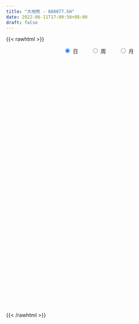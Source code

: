 ```yaml
---
title: "大地熊 - 688077.SH"
date: 2022-06-11T17:09:50+08:00
draft: false
---
```

{{< rawhtml >}}
    <div style="text-align: center">
        <label style="padding: 1rem;"><input style="margin-right: .5rem" type="radio" name="period" value="D" checked onclick="period_change(this)">日</label>
        <label style="padding: 1rem;"><input style="margin-right: .5rem" type="radio" name="period" value="W" onclick="period_change(this)">周</label>
        <label style="padding: 1rem;"><input style="margin-right: .5rem" type="radio" name="period" value="M" onclick="period_change(this)">月</label>
    </div>
    <div id="chart" style="height: 700px;"></div> 
    <script type="text/javascript">
        const D_v = [135539.71,135509.62,107022.99,73530.19,96589.21,74530.25,88157.58,68564.84,62477.07,74123.39,87118.85,76115.64,72228.71,69504.09,44678.37,39486.93,27606.39,18900.42,22260.29,27236.09,51015.67,41276.9,21628.02,22584.01,18433.42,21309.44,16830.09,18913.7,11946.75,11910.66,16491.29,16778.08,8378.01,14456.29,18868.5,17612.38,13934.7,10252.95,11956.17,8525.28,20032.1,30845.64,15231.91,12435.49,10954.38,21622.43,16560.56,11423.59,7181.25,5310.62,4312.27,5502.04,9046.06,8663.19,7955.98,8262.32,6391.98,7742.21,5264.99,7322.64,5937.37,10370.32,4401.84,5316.84,6024.12,5158.04,19689.69,11031.84,27591.03,14463.67,10584.73,30729.63,22671.62,13148.96,22273.27,13345.7,26843.79,25747.4,19108.5,20278.91,15298.85,17857.03,27872.41,37507.69,25762.17,21664.96,23068.86,15652.55,12470.68,9415.15,15654.1,8404.17,7731.24,7800.7,7115.65,6025.52,10129.22,6013.76,5482.14,6077.1,8405.55,8244.02,6773.48,11227.06,6870.66,10047.9,5572.09,5924.35,4920.59,4704.23,5472.99,5559.31,10453.2,10340.88,13211.68,7844.72,9999.68,10044.35,12296.11,11468.6,8885.59,31574.27,22113.34,23482.16,46856.17,40884.55,26271.71,26487.75,25409.81,15988.87,16243.59,8792.15,17710.2,27527.6,21062.0,13482.93,8625.55,11610.39,12902.62,13046.79,12052.14,41098.97,44899.56,28631.72,24225.3,18044.83,43247.47,37680.98,35085.33,48949.21,32291.64,24366.73,20405.4,15952.71,18503.81,14541.79,9893.86,12431.17,9664.57,11485.39,17377.79,11855.83,13807.38,7425.01,11250.58,11319.02,8460.77,20058.84,11704.96,8104.36,6734.08,6720.65,8990.53,10531.1,8982.32,11035.23,6767.36,10560.98,4245.3,5968.47,8182.62,16119.72,9043.99,4623.41,7388.11,6422.85,4905.82,2665.0,3211.66,9266.85,8662.94,14167.16,8902.5,10647.29,5587.72,6088.08,6463.66,9598.88,6744.79,7066.81,6550.73,5077.12,4642.43,5056.12,9695.17,9671.39,8871.75,22152.0,15447.46,20001.95,23320.61,14268.29,8565.45,9348.45,5234.33,9972.45,10419.21,8397.63,5504.46,5626.8,7955.34,7583.12,9432.86,6824.02,20377.71,13067.12,6573.02,18665.72,18282.22,12134.29,42815.64,37182.33,25437.13,35662.78,32317.11,43197.91,42799.38,32363.61,27246.83,42202.91,27433.79,14551.28,13655.33,27761.01,40041.05,23400.44,23777.13,38615.68,18860.21,32193.72,33694.08,34178.53,27486.35,50511.55,31345.29,54791.74,31143.54,36871.76,52063.96,42018.71,57916.79,40635.14,62033.82,36051.32,25925.34,33656.95,35499.02,30355.63,26973.34,26886.47,36421.71,36322.88,28977.08,40476.94,37446.86,26976.32,25105.59,17520.99,17623.48,14817.15,17768.26,15158.93,23274.14,15099.05,18619.76,27244.05,10870.46,11124.1,20452.29,21695.41,9840.73,11589.35,8300.59,11291.32,6645.49,11414.11,8378.69,8510.23,9120.04,14390.2,9723.77,7957.14,20999.65,13183.33,15676.46,16212.03,22004.59,22376.13,18209.52,38578.12,26938.31,16898.11,16953.52,25327.63,23389.78,17480.68,26717.1,38200.43,28632.6,26325.2,34759.41,53616.0,48199.71,30722.42,50978.43,64992.51,57198.66,51086.04,51445.66,38775.47,54003.73,49031.01,62379.76,39062.68,31392.19,32127.83,22485.79,22344.99,18470.01,19756.63,18118.73,28535.51,20183.47,36318.72,16908.47,9151.37,17410.84,11564.59,19737.33,14421.88,7111.21,6513.45,25225.9,15505.42,16360.53,23420.69,15459.28,16672.33,13200.73,14941.28,29154.76,21769.52,13835.24,17905.75,11194.56,10755.24,14474.02,8910.1,6713.52,10824.71,6798.93,8932.85,9410.01,9948.4,10683.78,11676.34,20473.59,17528.64,16866.54,20019.58,33049.93,26412.36,20633.19,16955.01,27579.3,35256.64,42927.18,33200.52,24555.55,26717.31,16525.85,21021.45,27545.84,29835.84,30446.91,31124.42,32612.05,22207.61,26297.16,33222.11,34443.3,43579.8,32971.19,30096.84,38919.56,17395.14,11808.08,16642.78,21162.4,15794.27,13560.18,10525.65,11886.33,14917.58,11928.48,7507.63,14275.23,12964.92,10198.93,18796.51,10164.68,15862.87,15719.8,13826.54,20661.73,11646.0,13774.23,19572.4,21732.72,15468.95,19788.84,13971.66,11113.47,20351.09,19176.42,21896.2,13105.19,13296.99,12024.02,12490.18,11266.48,13221.75,10853.02,10819.5,19072.13,12337.25,12135.96,8289.0,9897.07,9568.21,13357.61,22179.82,36049.93,17456.51,15409.98,12023.73,21013.79]
const D_histogram = [0.0,1.4990769231,1.495130046,1.1815400991,1.2830366125,1.1725019467,1.0349387251,0.6727741645,0.5267956837,0.5782915762,0.7993208147,0.7073213966,0.6533522567,0.0533916969,-0.4758268442,-1.0256906083,-1.3748133561,-1.5243499706,-1.5336475451,-1.5231770792,-1.2676500492,-1.5084852221,-1.6697578003,-1.8735631635,-1.861244149,-1.9664132014,-1.8180527199,-1.5871705667,-1.3870796595,-1.1083166245,-0.9301767188,-0.6978793241,-0.5168905362,-0.4963478304,-0.3255118071,-0.3450189277,-0.3352398533,-0.230910295,-0.0703466317,0.0597709032,0.2927598695,0.5945764997,0.7181395655,0.7320734111,0.6059717299,0.663447478,0.5678939459,0.4101336566,0.2271004208,0.1560047435,0.0990903183,0.1578449205,0.3048041537,0.4278121776,0.4607379696,0.4299585879,0.3828579399,0.36158546,0.3453054081,0.3411553927,0.2815069271,0.1263788808,0.0258256072,0.0163833584,0.0204711842,-0.018275681,-0.27580337,-0.385104931,-0.1236686549,-0.0223610636,0.0779821929,0.2948130411,0.5011417016,0.5185363393,0.6253772009,0.6025656285,0.687851335,0.8386808117,0.7444431157,0.7621360213,0.6673544939,0.6337972437,0.6899828898,0.8304466981,0.7770766155,0.7391734623,0.4355745932,0.0933224535,-0.1048183989,-0.2479560329,-0.4404474979,-0.4913197089,-0.5109060501,-0.5501732891,-0.6214380827,-0.6674009941,-0.565301078,-0.4886956792,-0.4711768233,-0.469476899,-0.3312067809,-0.1999844181,-0.1210840216,-0.1956244587,-0.2400934993,-0.3534570915,-0.3768951725,-0.4573919735,-0.5122302665,-0.5099298684,-0.447800044,-0.3031815443,-0.1239616959,-0.108941788,-0.2369452414,-0.3905450472,-0.4478614488,-0.5046215544,-0.4171467075,-0.281831776,-0.1427661626,0.3292810907,0.4893137186,0.7206076885,1.1595745931,1.2199528792,1.0951675789,1.0089803596,0.6364975231,0.3483436051,0.103744443,-0.020559348,-0.0169525437,0.0590175875,-0.0650041119,-0.1679665526,-0.2417383406,-0.2251490598,-0.187379404,-0.0906621005,0.0387771796,0.4786042955,0.8265385952,0.8848784745,0.8332122882,0.7580781632,0.9276308157,0.8572781051,0.9363199459,1.0574112894,0.8642487323,0.6296928244,0.2211469944,0.0014289215,-0.0833154305,-0.2115692783,-0.3484013679,-0.5273154563,-0.6499109356,-0.7669514874,-0.7488205536,-0.6464868446,-0.7001221962,-0.7571256534,-0.679423752,-0.5485338081,-0.4562882475,-0.2861226074,-0.2885374008,-0.2911243687,-0.2815329284,-0.2258788281,-0.1309926685,-0.0551209195,0.0062576277,-0.0704005081,-0.1643043424,-0.1092816229,-0.0879943762,-0.0357985648,0.065662546,0.1842374786,0.179267887,0.1732961042,0.1921413067,0.1727850049,0.0937295492,0.0513858398,0.0041606481,0.0763191855,0.1804197399,0.2801654731,0.3234510509,0.2058122707,0.1378730489,0.0654030181,0.094575005,0.150609725,0.1704230053,0.1763171417,0.1013004021,0.0373459844,0.0129488182,0.0209765641,0.0743860448,0.1494415037,0.1661423801,0.356888219,0.4550946213,0.5280424779,0.582683911,0.4959379862,0.4146113088,0.249378524,0.0951697756,0.0635894977,-0.0632031191,-0.225651485,-0.3146260437,-0.3266402882,-0.2533051211,-0.1910065706,-0.0874018769,-0.0633329477,0.082074813,0.0640677027,0.0382452222,0.1128134995,0.2008281006,0.0822388843,0.3022234875,0.5645691869,0.6329337609,0.8025174153,0.7548755555,0.975185538,0.9833574955,0.7269841096,0.3523192919,0.2171868454,-0.0969034099,-0.3507598602,-0.482556471,-0.4353893568,-0.2354118263,-0.1787077019,-0.0509965663,-0.3837741634,-0.5522594359,-0.4175018366,-0.1823912647,-0.1119942755,-0.1450807545,0.2453270479,0.4257661231,0.549049039,0.4258533227,0.4446656389,0.6174947302,0.8527786347,1.4020243972,1.5085233427,0.8102966499,0.223179625,-0.1765968402,-0.356543996,-0.3852697532,-0.4055354606,-0.3948993781,-0.4251789382,-0.2220002487,0.0012124217,0.0957282051,-0.2561633849,-0.2874449642,-0.516892528,-0.7501268936,-0.7822600698,-0.9107940434,-1.0066970057,-0.9727173623,-0.9800621586,-0.8632707233,-0.788337906,-0.7775104717,-0.9422283386,-1.0038902933,-1.0011818979,-1.0848991775,-1.28484817,-1.3196006862,-1.3761698645,-1.2635363559,-1.0893559422,-0.9164322686,-0.8521044143,-0.7047481533,-0.4987061579,-0.3012833824,-0.0787203811,0.118118024,0.2301708672,0.3471390021,0.3479459953,0.4135944226,0.5116710804,0.665247064,0.581751412,0.6507433926,0.9346562621,1.0229191993,1.0479645909,1.0756337234,1.1348686793,1.1443790284,1.1106816649,1.1959181741,1.305748318,1.3929036079,1.4032200144,1.5052260158,1.8575870587,2.0301777208,1.921978371,2.2204556103,2.6969627752,3.1633083491,3.6848021987,3.6741629773,3.350256393,2.9695317352,2.3998205594,2.0768381449,1.6443677913,0.7582296705,-0.0867362313,-0.5882643845,-0.951561671,-1.2631646267,-1.5269818877,-1.8418171659,-1.9171240707,-1.9845916922,-2.1507666644,-2.3447746403,-2.3518130844,-2.205300945,-2.1228299858,-2.2401660388,-2.1275033069,-1.9910777798,-1.8851296106,-1.7293420149,-1.6039770526,-1.5350579963,-1.589062483,-1.490936619,-1.5710674201,-1.5349737358,-1.5016457439,-1.5366606887,-1.6583133616,-1.6294681435,-1.3617785992,-1.1148591774,-0.9136971827,-0.888162131,-0.8903343233,-0.7737126635,-0.7478038838,-0.6258817483,-0.591696717,-0.542747612,-0.3544092456,-0.1930687739,0.0435259813,0.2018295061,0.0789412383,0.1772717648,0.4061465524,0.8424045995,1.1247573627,1.308596567,1.3638246556,1.5743071546,1.9976661395,2.1881957473,2.3141818671,2.2065923245,2.0444720925,1.8111686209,1.3358581302,1.1359763641,1.0183377968,0.9069538823,0.876652374,0.718710852,0.630998254,0.6019508312,0.7317160876,1.8351501072,2.1383670951,1.7214198856,1.5347250105,1.2778276261,0.9945031697,0.5265964102,0.2439321025,-0.4782558035,-1.0240799761,-1.2133501596,-1.4925601463,-1.7124631383,-1.7821219011,-1.975811578,-2.0775076988,-2.3546232009,-2.5392761391,-2.6543370574,-2.689446879,-2.6422238815,-2.1078040289,-1.6805174354,-1.2457749341,-1.1185946618,-1.2610580694,-1.5832463671,-1.9573794342,-1.6239623511,-1.3439431922,-0.9437210171,-0.6197280375,-0.3310060307,0.2932849389,0.9477285866,1.5367410182,1.7370181534,2.0238010462,2.1173287272,2.2554976649,2.1061291947,2.1139722539,1.9738923682,1.8383917079,1.3047085075,0.9778624729,0.7700359641,0.5457543975,0.2712564905,0.1660410948,0.2135473026,0.5280216038,0.6117843268,0.5387743754,0.4013723305,0.1539555826,0.4985903133]
const D_fast = [0.0,1.8738461538,2.2436817883,2.2254768661,2.6477325326,2.8303233536,2.9514948133,2.7575237938,2.7432442339,2.9393130204,3.3601724627,3.4450033936,3.5543723179,2.9677596824,2.3195844302,1.5132980141,0.8204719272,0.2898478201,-0.1028616407,-0.4731854446,-0.5345709269,-1.1525274053,-1.7312394336,-2.4034355876,-2.8564276104,-3.4531999632,-3.7593526617,-3.9252631501,-4.0719421578,-4.0702582789,-4.1246625529,-4.0668349892,-4.0150688354,-4.1186130872,-4.0291550156,-4.1349168682,-4.2089477571,-4.1623457725,-4.0193687672,-3.8743085065,-3.5681295728,-3.1176688176,-2.8145708606,-2.6176186621,-2.5922274108,-2.3688897933,-2.3224698389,-2.3776967141,-2.5039548446,-2.5360493361,-2.5681911817,-2.4699753493,-2.2468150778,-2.0168540094,-1.868743725,-1.7920334597,-1.7434196227,-1.6742957376,-1.6042494375,-1.5231106047,-1.5123823386,-1.6359156647,-1.7300125365,-1.7353589456,-1.7261533238,-1.7694691092,-2.0959476407,-2.3015254345,-2.0710063221,-1.9752889967,-1.855450192,-1.5649160835,-1.2333019976,-1.086273275,-0.8230881132,-0.6952582785,-0.4380097383,-0.0775100587,0.0143630243,0.2225899351,0.2946470313,0.419539092,0.6482204605,0.9962959434,1.1371950146,1.284085227,1.0893800062,0.7704584798,0.5461130278,0.3409863856,0.0383830461,-0.1353190922,-0.2826319459,-0.4594425072,-0.6860668214,-0.8988799814,-0.9381053348,-0.9836738558,-1.0839492058,-1.1996185061,-1.1441500832,-1.062923825,-1.0142944339,-1.1377409857,-1.2422334011,-1.4439612662,-1.5616231403,-1.7564679347,-1.9393637943,-2.0645458633,-2.1143660499,-2.0455429363,-1.8973135119,-1.909529051,-2.0967688147,-2.3480048823,-2.5172866461,-2.7002021403,-2.7170139703,-2.6521569827,-2.5487829101,-1.9944153841,-1.7120543266,-1.3006084345,-0.5717478816,-0.2063813757,-0.0573747813,0.1086830892,-0.1046753664,-0.3057433831,-0.5244064345,-0.6538500625,-0.6544813942,-0.5637568661,-0.7040295935,-0.8489836723,-0.9831900454,-1.0228880296,-1.0319632248,-0.9579114464,-0.8187778714,-0.2592996816,0.2952692669,0.5748287648,0.7314656505,0.8458510663,1.2473114227,1.3912782384,1.7044000657,2.0898442316,2.1127438575,2.0356111558,1.6823520743,1.4629912318,1.3574180222,1.1762718548,0.9523394233,0.6415964707,0.3565232575,0.0477448339,-0.1213293706,-0.1806173729,-0.4092832735,-0.6555681441,-0.7477221807,-0.7539656887,-0.7757921901,-0.6771572017,-0.7517063454,-0.8270744055,-0.8878661973,-0.888681804,-0.8265438115,-0.7644522925,-0.7015093383,-0.7957676011,-0.930747521,-0.9030452073,-0.9037565545,-0.8605103844,-0.742633637,-0.5779993348,-0.5381519547,-0.5007997114,-0.4339191823,-0.4100792329,-0.4657023012,-0.4951995507,-0.5413845804,-0.4501462466,-0.3009407572,-0.1311536557,-0.0070053152,-0.0731910277,-0.1066619874,-0.1627812636,-0.1099655254,-0.0162783741,0.0461406575,0.0961140793,0.0464224403,-0.0081954814,-0.029355443,-0.0160835561,0.0559224358,0.1683382706,0.226574742,0.5065426357,0.7185226934,0.9234811693,1.1237935802,1.1610321519,1.1833583018,1.080470148,0.9500538435,0.93437094,0.7917775434,0.5729163062,0.4052852366,0.3116109201,0.3216198069,0.3361667147,0.4179209392,0.4261566315,0.5920830954,0.5900929108,0.5738317358,0.6766033881,0.8148250143,0.7167955191,1.0123359941,1.4158239903,1.6424220044,2.0126350127,2.1537120418,2.6178184088,2.8718297401,2.7972023816,2.510617387,2.4297816517,2.091465544,1.7499191287,1.4974834001,1.4358031751,1.576927749,1.5889549479,1.7039169419,1.275195804,0.9686456726,0.9990278126,1.1885405684,1.2309389888,1.1615823211,1.6133218855,1.9002024914,2.1607476671,2.1440152814,2.2739940074,2.6011967813,3.0496753445,3.9494272063,4.4330569874,3.9374044571,3.4060823384,2.9621566632,2.6930735084,2.5680303129,2.4463807403,2.3582919784,2.2217176836,2.369396311,2.5929120868,2.7113599215,2.2954274852,2.1922846649,1.8336139691,1.4128478801,1.1851496864,0.828917202,0.4813399883,0.2721402911,0.0197799552,-0.0792462903,-0.2013979495,-0.3849481332,-0.7852230847,-1.0978576127,-1.3454446917,-1.7003867657,-2.2215478007,-2.5862004886,-2.986812133,-3.1900627133,-3.2882212852,-3.3444056787,-3.493103928,-3.5219347053,-3.4405692493,-3.3184673194,-3.1155844134,-2.8892165023,-2.7196209423,-2.5158680569,-2.4280745649,-2.2590275319,-2.033033104,-1.7131453544,-1.6512031535,-1.4195253247,-0.9019483897,-0.5579556527,-0.2709191134,0.02565845,0.3686105758,0.664215682,0.9081887346,1.2924047874,1.7286720107,2.1640532027,2.5251746128,3.0034871181,3.8202449257,4.500380018,4.872675261,5.7262664028,6.8770142615,8.1341869228,9.576881322,10.4847828449,10.9984403588,11.3600986349,11.390342599,11.5865697207,11.5651913149,10.8686106117,10.001960652,9.3533664027,8.7521786985,8.1247845861,7.4792218532,6.7039322835,6.149344361,5.5857288165,4.8818621782,4.1016605423,3.506668827,3.1018557301,2.6536191929,1.9762416302,1.5570285354,1.1956846175,0.8303503841,0.5538024761,0.2781731753,-0.0366722676,-0.487942375,-0.7625506658,-1.2354483219,-1.5830980715,-1.9251815156,-2.3443616326,-2.8805926458,-3.2591144637,-3.3318695692,-3.3636649417,-3.3909272428,-3.5874327237,-3.8121884969,-3.8889950029,-4.0500371942,-4.0845854958,-4.1983246437,-4.2850624418,-4.1853263868,-4.0722531085,-3.8247768579,-3.6160159567,-3.7191689149,-3.5765204472,-3.2461090215,-2.5992498246,-2.0357077207,-1.5247193746,-1.1285351221,-0.5244758345,0.3982996853,1.13587823,1.8404098165,2.284468355,2.6334661461,2.8529548298,2.7116088717,2.7957211965,2.9326670784,3.0480216346,3.2368832198,3.2586194108,3.3286563763,3.4500966612,3.7627909396,5.325012486,6.1628212476,6.1762290096,6.3732153871,6.4357749092,6.4010762452,6.0648185883,5.8431373063,5.0013854493,4.1995412827,3.7069335593,3.054583536,2.4065647595,1.8913755213,1.2037329499,0.5826599045,-0.2831113978,-1.1025833709,-1.8812285535,-2.5887000948,-3.2020330677,-3.1945642224,-3.1874069877,-3.06410822,-3.2165766131,-3.6743045381,-4.3923044275,-5.2557823532,-5.3283558578,-5.384322497,-5.2200305762,-5.050969606,-4.8449991068,-4.1473869025,-3.2560111082,-2.282813422,-1.6482817485,-0.855548594,-0.2326887312,0.4693546226,0.8465184511,1.3828545738,1.7362477801,2.0603450468,1.8528389732,1.7704585569,1.7551410392,1.6672980719,1.4606142875,1.3969091655,1.497802199,1.9442819011,2.1809907058,2.2426743482,2.205615386,1.9966875337,2.4659698428]
const D_slow = [0.0,0.3747692308,0.7485517423,1.043936767,1.3646959202,1.6578214068,1.9165560881,2.0847496293,2.2164485502,2.3610214442,2.5608516479,2.7376819971,2.9010200612,2.9143679855,2.7954112744,2.5389886223,2.1952852833,1.8141977907,1.4307859044,1.0499916346,0.7330791223,0.3559578168,-0.0614816333,-0.5298724242,-0.9951834614,-1.4867867618,-1.9412999418,-2.3380925834,-2.6848624983,-2.9619416544,-3.1944858341,-3.3689556651,-3.4981782992,-3.6222652568,-3.7036432086,-3.7898979405,-3.8737079038,-3.9314354776,-3.9490221355,-3.9340794097,-3.8608894423,-3.7122453174,-3.532710426,-3.3496920732,-3.1981991408,-3.0323372713,-2.8903637848,-2.7878303706,-2.7310552654,-2.6920540796,-2.6672815,-2.6278202699,-2.5516192314,-2.444666187,-2.3294816946,-2.2219920477,-2.1262775627,-2.0358811977,-1.9495548456,-1.8642659975,-1.7938892657,-1.7622945455,-1.7558381437,-1.7517423041,-1.746624508,-1.7511934282,-1.8201442707,-1.9164205035,-1.9473376672,-1.9529279331,-1.9334323849,-1.8597291246,-1.7344436992,-1.6048096144,-1.4484653141,-1.297823907,-1.1258610733,-0.9161908704,-0.7300800914,-0.5395460861,-0.3727074626,-0.2142581517,-0.0417624293,0.1658492453,0.3601183991,0.5449117647,0.653805413,0.6771360264,0.6509314267,0.5889424184,0.478830544,0.3560006167,0.2282741042,0.0907307819,-0.0646287387,-0.2314789873,-0.3728042568,-0.4949781766,-0.6127723824,-0.7301416072,-0.8129433024,-0.8629394069,-0.8932104123,-0.942116527,-1.0021399018,-1.0905041747,-1.1847279678,-1.2990759612,-1.4271335278,-1.5546159949,-1.6665660059,-1.742361392,-1.773351816,-1.800587263,-1.8598235733,-1.9574598351,-2.0694251973,-2.1955805859,-2.2998672628,-2.3703252068,-2.4060167474,-2.3236964748,-2.2013680451,-2.021216123,-1.7313224747,-1.4263342549,-1.1525423602,-0.9002972703,-0.7411728895,-0.6540869883,-0.6281508775,-0.6332907145,-0.6375288504,-0.6227744536,-0.6390254815,-0.6810171197,-0.7414517048,-0.7977389698,-0.8445838208,-0.8672493459,-0.857555051,-0.7379039771,-0.5312693283,-0.3100497097,-0.1017466376,0.0877729032,0.3196806071,0.5340001333,0.7680801198,1.0324329422,1.2484951252,1.4059183313,1.4612050799,1.4615623103,1.4407334527,1.3878411331,1.3007407911,1.168911927,1.0064341931,0.8146963213,0.6274911829,0.4658694718,0.2908389227,0.1015575093,-0.0682984287,-0.2054318807,-0.3195039425,-0.3910345944,-0.4631689446,-0.5359500368,-0.6063332689,-0.6628029759,-0.695551143,-0.7093313729,-0.707766966,-0.725367093,-0.7664431786,-0.7937635843,-0.8157621784,-0.8247118196,-0.8082961831,-0.7622368134,-0.7174198417,-0.6740958156,-0.626060489,-0.5828642377,-0.5594318504,-0.5465853905,-0.5455452285,-0.5264654321,-0.4813604971,-0.4113191288,-0.3304563661,-0.2790032984,-0.2445350362,-0.2281842817,-0.2045405304,-0.1668880992,-0.1242823478,-0.0802030624,-0.0548779619,-0.0455414658,-0.0423042612,-0.0370601202,-0.018463609,0.0188967669,0.0604323619,0.1496544167,0.263428072,0.3954386915,0.5411096692,0.6650941658,0.768746993,0.831091624,0.8548840679,0.8707814423,0.8549806625,0.7985677913,0.7199112803,0.6382512083,0.574924928,0.5271732854,0.5053228161,0.4894895792,0.5100082824,0.5260252081,0.5355865137,0.5637898885,0.6139969137,0.6345566348,0.7101125066,0.8512548034,1.0094882436,1.2101175974,1.3988364863,1.6426328708,1.8884722446,2.070218272,2.158298095,2.2125948064,2.1883689539,2.1006789889,1.9800398711,1.8711925319,1.8123395753,1.7676626498,1.7549135082,1.6589699674,1.5209051084,1.4165296493,1.3709318331,1.3429332642,1.3066630756,1.3679948376,1.4744363683,1.6116986281,1.7181619588,1.8293283685,1.983702051,2.1968967097,2.547402809,2.9245336447,3.1271078072,3.1829027134,3.1387535034,3.0496175044,2.9533000661,2.8519162009,2.7531913564,2.6468966219,2.5913965597,2.5916996651,2.6156317164,2.5515908702,2.4797296291,2.3505064971,2.1629747737,1.9674097563,1.7397112454,1.488036994,1.2448576534,0.9998421138,0.784024433,0.5869399565,0.3925623385,0.1570052539,-0.0939673194,-0.3442627939,-0.6154875882,-0.9366996307,-1.2665998023,-1.6106422684,-1.9265263574,-2.198865343,-2.4279734101,-2.6409995137,-2.817186552,-2.9418630915,-3.0171839371,-3.0368640323,-3.0073345263,-2.9497918095,-2.863007059,-2.7760205602,-2.6726219545,-2.5447041844,-2.3783924184,-2.2329545654,-2.0702687173,-1.8366046518,-1.580874852,-1.3188837042,-1.0499752734,-0.7662581036,-0.4801633465,-0.2024929302,0.0964866133,0.4229236928,0.7711495948,1.1219545984,1.4982611023,1.962657867,2.4702022972,2.9506968899,3.5058107925,4.1800514863,4.9708785736,5.8920791233,6.8106198676,7.6481839659,8.3905668997,8.9905220395,9.5097315758,9.9208235236,10.1103809412,10.0886968834,9.9416307872,9.7037403695,9.3879492128,9.0062037409,8.5457494494,8.0664684317,7.5703205087,7.0326288426,6.4464351825,5.8584819114,5.3071566752,4.7764491787,4.216407669,3.6845318423,3.1867623973,2.7154799947,2.283144491,1.8821502278,1.4983857287,1.101120108,0.7283859532,0.3356190982,-0.0481243357,-0.4235357717,-0.8077009439,-1.2222792843,-1.6296463202,-1.97009097,-2.2488057643,-2.47723006,-2.6992705927,-2.9218541736,-3.1152823394,-3.3022333104,-3.4587037475,-3.6066279267,-3.7423148297,-3.8309171411,-3.8791843346,-3.8683028393,-3.8178454628,-3.7981101532,-3.753792212,-3.6522555739,-3.441654424,-3.1604650834,-2.8333159416,-2.4923597777,-2.0987829891,-1.5993664542,-1.0523175174,-0.4737720506,0.0778760305,0.5889940536,1.0417862089,1.3757507414,1.6597448325,1.9143292816,2.1410677522,2.3602308457,2.5399085588,2.6976581223,2.8481458301,3.031074852,3.4898623788,4.0244541525,4.4548091239,4.8384903766,5.1579472831,5.4065730755,5.5382221781,5.5992052037,5.4796412528,5.2236212588,4.9202837189,4.5471436823,4.1190278977,3.6734974225,3.179544528,2.6601676033,2.071511803,1.4366927683,0.7731085039,0.1007467842,-0.5598091862,-1.0867601934,-1.5068895523,-1.8183332858,-2.0979819513,-2.4132464686,-2.8090580604,-3.298402919,-3.7043935067,-4.0403793048,-4.2763095591,-4.4312415685,-4.5139930761,-4.4406718414,-4.2037396948,-3.8195544402,-3.3852999019,-2.8793496403,-2.3500174585,-1.7861430423,-1.2596107436,-0.7311176801,-0.2376445881,0.2219533389,0.5481304658,0.792596084,0.985105075,1.1215436744,1.189357797,1.2308680707,1.2842548964,1.4162602973,1.569206379,1.7038999729,1.8042430555,1.8427319511,1.9673795295]
const D_data = [['2020-07-22', 53.11, 61.01, 50.16, 69.5],['2020-07-23', 58.0, 84.5, 56.8, 89.0],['2020-07-24', 78.0, 71.0, 70.77, 84.9],['2020-07-27', 68.5, 67.46, 64.0, 75.58],['2020-07-28', 67.58, 73.25, 66.0, 79.31],['2020-07-29', 70.93, 71.77, 66.0, 72.95],['2020-07-30', 71.49, 71.9, 68.99, 77.2],['2020-07-31', 69.6, 68.7, 67.06, 71.0],['2020-08-03', 68.95, 70.82, 68.02, 72.13],['2020-08-04', 72.79, 73.81, 69.11, 75.31],['2020-08-05', 72.2, 77.58, 69.86, 81.19],['2020-08-06', 76.0, 74.99, 73.91, 80.88],['2020-08-07', 73.51, 76.02, 72.52, 79.88],['2020-08-10', 76.0, 68.1, 68.02, 76.0],['2020-08-11', 67.99, 66.16, 65.88, 69.88],['2020-08-12', 65.65, 62.75, 61.6, 65.65],['2020-08-13', 62.95, 62.2, 61.01, 63.77],['2020-08-14', 61.78, 62.47, 61.78, 63.5],['2020-08-17', 61.15, 62.8, 61.15, 63.24],['2020-08-18', 62.43, 62.0, 61.61, 63.89],['2020-08-19', 61.88, 64.8, 61.88, 66.44],['2020-08-20', 63.01, 57.58, 56.51, 63.14],['2020-08-21', 57.68, 56.23, 55.59, 58.27],['2020-08-24', 56.5, 53.24, 52.66, 56.87],['2020-08-25', 53.74, 53.82, 53.14, 54.84],['2020-08-26', 53.5, 50.38, 50.23, 53.85],['2020-08-27', 50.01, 51.91, 50.0, 53.4],['2020-08-28', 51.38, 52.3, 50.6, 53.66],['2020-08-31', 52.0, 51.53, 51.0, 52.77],['2020-09-01', 51.58, 52.41, 51.28, 53.45],['2020-09-02', 52.71, 51.13, 50.3, 52.71],['2020-09-03', 50.61, 51.8, 49.65, 51.85],['2020-09-04', 50.5, 51.3, 50.41, 51.68],['2020-09-07', 52.09, 48.92, 48.8, 52.09],['2020-09-08', 48.84, 50.47, 48.22, 51.5],['2020-09-09', 49.34, 47.69, 47.02, 49.89],['2020-09-10', 48.13, 47.21, 45.5, 48.38],['2020-09-11', 47.07, 47.92, 45.99, 47.96],['2020-09-14', 47.66, 48.66, 47.66, 49.48],['2020-09-15', 48.06, 48.5, 48.0, 48.98],['2020-09-16', 48.41, 50.36, 47.58, 50.47],['2020-09-17', 50.4, 52.49, 49.2, 53.5],['2020-09-18', 52.72, 51.42, 51.11, 52.72],['2020-09-21', 50.6, 50.51, 50.17, 52.59],['2020-09-22', 49.91, 48.52, 48.3, 50.2],['2020-09-23', 50.0, 50.7, 49.62, 52.85],['2020-09-24', 49.3, 48.75, 48.48, 51.86],['2020-09-25', 49.14, 47.27, 47.06, 49.18],['2020-09-28', 47.6, 45.89, 45.77, 47.6],['2020-09-29', 46.06, 46.37, 46.06, 47.14],['2020-09-30', 46.0, 45.92, 45.7, 46.83],['2020-10-09', 46.7, 47.1, 46.53, 47.5],['2020-10-12', 47.97, 48.58, 47.23, 48.85],['2020-10-13', 48.46, 48.95, 48.25, 49.35],['2020-10-14', 48.81, 48.26, 47.86, 48.81],['2020-10-15', 48.54, 47.5, 47.21, 49.16],['2020-10-16', 47.95, 47.1, 46.58, 47.95],['2020-10-19', 47.06, 47.24, 46.25, 48.84],['2020-10-20', 46.85, 47.2, 46.31, 47.48],['2020-10-21', 47.23, 47.3, 46.73, 48.3],['2020-10-22', 47.09, 46.42, 46.12, 47.09],['2020-10-23', 46.8, 44.55, 44.5, 46.94],['2020-10-26', 44.01, 44.35, 43.85, 45.1],['2020-10-27', 43.96, 44.96, 43.96, 45.33],['2020-10-28', 45.03, 44.88, 43.56, 45.08],['2020-10-29', 44.37, 44.0, 43.8, 44.63],['2020-10-30', 44.15, 40.08, 39.84, 44.21],['2020-11-02', 39.85, 40.41, 38.69, 41.44],['2020-11-03', 40.65, 44.99, 40.65, 45.98],['2020-11-04', 44.39, 43.63, 43.63, 45.42],['2020-11-05', 44.19, 43.91, 43.03, 44.49],['2020-11-06', 44.1, 46.11, 43.67, 47.73],['2020-11-09', 45.99, 47.19, 45.83, 47.84],['2020-11-10', 47.3, 45.6, 45.6, 47.3],['2020-11-11', 45.94, 47.3, 45.9, 48.17],['2020-11-12', 47.01, 46.2, 45.61, 47.74],['2020-11-13', 46.25, 48.07, 46.24, 49.99],['2020-11-16', 48.7, 50.0, 47.0, 50.5],['2020-11-17', 49.54, 47.6, 47.37, 49.67],['2020-11-18', 47.38, 49.31, 47.38, 49.88],['2020-11-19', 48.5, 48.2, 47.89, 50.68],['2020-11-20', 48.66, 49.1, 46.83, 49.35],['2020-11-23', 48.88, 50.8, 48.0, 51.5],['2020-11-24', 50.24, 53.01, 49.5, 54.9],['2020-11-25', 52.2, 51.5, 51.25, 53.49],['2020-11-26', 52.26, 52.12, 51.25, 53.77],['2020-11-27', 51.45, 48.42, 48.26, 51.6],['2020-11-30', 48.12, 46.49, 46.0, 49.49],['2020-12-01', 46.74, 46.92, 45.6, 47.6],['2020-12-02', 47.55, 46.63, 46.48, 48.25],['2020-12-03', 46.11, 44.9, 44.5, 46.49],['2020-12-04', 44.99, 45.7, 44.81, 46.4],['2020-12-07', 45.78, 45.54, 45.21, 46.9],['2020-12-08', 45.97, 44.73, 44.3, 45.97],['2020-12-09', 44.55, 43.56, 43.15, 45.18],['2020-12-10', 43.49, 43.02, 42.4, 43.98],['2020-12-11', 43.76, 44.49, 43.53, 44.93],['2020-12-14', 44.09, 44.17, 43.18, 44.69],['2020-12-15', 44.39, 43.22, 43.02, 44.39],['2020-12-16', 43.0, 42.6, 41.18, 43.55],['2020-12-17', 42.6, 44.26, 42.16, 44.6],['2020-12-18', 43.75, 44.57, 43.16, 44.98],['2020-12-21', 44.0, 44.23, 43.76, 44.88],['2020-12-22', 43.63, 42.06, 41.59, 43.8],['2020-12-23', 41.99, 41.8, 41.01, 43.01],['2020-12-24', 41.8, 40.12, 39.91, 41.8],['2020-12-25', 39.81, 40.42, 39.81, 41.06],['2020-12-28', 40.5, 38.91, 38.78, 40.5],['2020-12-29', 39.45, 38.28, 38.28, 39.66],['2020-12-30', 38.38, 38.23, 38.19, 39.4],['2020-12-31', 38.23, 38.54, 38.05, 38.92],['2021-01-04', 39.0, 39.59, 38.54, 39.91],['2021-01-05', 39.3, 40.48, 38.5, 41.08],['2021-01-06', 40.15, 38.6, 38.48, 40.2],['2021-01-07', 38.65, 36.1, 36.06, 38.94],['2021-01-08', 36.1, 34.49, 34.0, 36.49],['2021-01-11', 34.69, 34.5, 34.12, 37.15],['2021-01-12', 34.01, 33.51, 33.36, 35.01],['2021-01-13', 33.33, 34.71, 33.33, 36.03],['2021-01-14', 34.34, 35.3, 33.51, 36.17],['2021-01-15', 35.0, 35.58, 34.76, 36.33],['2021-01-18', 37.1, 41.15, 37.1, 42.7],['2021-01-19', 39.18, 38.96, 38.56, 39.97],['2021-01-20', 39.21, 41.1, 38.12, 41.8],['2021-01-21', 41.0, 46.01, 40.01, 47.99],['2021-01-22', 44.69, 43.35, 42.55, 45.79],['2021-01-25', 42.68, 41.6, 41.23, 45.45],['2021-01-26', 42.25, 42.21, 40.3, 43.46],['2021-01-27', 42.0, 37.92, 37.58, 42.0],['2021-01-28', 37.83, 37.48, 37.08, 39.62],['2021-01-29', 38.0, 36.67, 35.7, 39.25],['2021-02-01', 36.45, 37.12, 35.5, 37.3],['2021-02-02', 38.0, 38.29, 37.41, 39.49],['2021-02-03', 38.0, 39.34, 37.1, 41.5],['2021-02-04', 38.9, 36.61, 35.86, 39.16],['2021-02-05', 36.92, 36.07, 36.03, 38.65],['2021-02-08', 35.5, 35.69, 35.4, 36.67],['2021-02-09', 34.96, 36.37, 34.96, 37.41],['2021-02-10', 36.85, 36.5, 35.53, 37.2],['2021-02-18', 37.79, 37.37, 37.2, 38.8],['2021-02-19', 37.37, 38.25, 37.0, 38.87],['2021-02-22', 38.55, 43.78, 38.5, 45.8],['2021-02-23', 45.0, 45.2, 44.19, 47.37],['2021-02-24', 43.92, 43.3, 41.8, 45.8],['2021-02-25', 44.88, 42.6, 42.24, 45.58],['2021-02-26', 40.34, 42.6, 40.34, 44.19],['2021-03-01', 43.33, 46.63, 41.79, 49.55],['2021-03-02', 47.0, 44.67, 44.38, 47.96],['2021-03-03', 44.95, 47.38, 44.2, 48.68],['2021-03-04', 46.7, 49.38, 46.66, 52.99],['2021-03-05', 47.5, 46.18, 45.54, 48.88],['2021-03-08', 47.39, 45.29, 44.7, 48.88],['2021-03-09', 44.98, 41.91, 41.77, 44.98],['2021-03-10', 42.5, 42.87, 41.15, 43.76],['2021-03-11', 43.25, 43.91, 42.08, 44.79],['2021-03-12', 44.07, 42.87, 42.2, 44.5],['2021-03-15', 42.58, 42.01, 41.5, 44.01],['2021-03-16', 42.3, 40.45, 40.3, 42.73],['2021-03-17', 40.4, 40.02, 39.61, 40.9],['2021-03-18', 40.36, 39.0, 39.0, 40.36],['2021-03-19', 38.37, 39.92, 38.37, 41.49],['2021-03-22', 39.63, 40.82, 39.51, 41.33],['2021-03-23', 40.6, 38.51, 38.05, 40.97],['2021-03-24', 38.03, 37.61, 37.38, 38.94],['2021-03-25', 37.97, 38.78, 37.85, 39.7],['2021-03-26', 38.4, 39.5, 38.4, 40.35],['2021-03-29', 39.49, 39.18, 38.82, 39.88],['2021-03-30', 39.0, 40.52, 38.4, 40.98],['2021-03-31', 39.78, 38.52, 38.1, 40.21],['2021-04-01', 38.0, 38.2, 37.9, 38.88],['2021-04-02', 38.2, 38.06, 37.81, 38.48],['2021-04-06', 38.06, 38.52, 38.01, 38.7],['2021-04-07', 38.77, 39.18, 37.9, 39.36],['2021-04-08', 38.7, 39.23, 38.7, 39.88],['2021-04-09', 39.21, 39.3, 38.37, 39.52],['2021-04-12', 39.5, 37.4, 37.38, 39.8],['2021-04-13', 37.1, 36.52, 36.3, 37.94],['2021-04-14', 36.51, 38.06, 36.5, 38.48],['2021-04-15', 38.15, 37.65, 37.16, 38.15],['2021-04-16', 37.79, 38.07, 37.48, 38.15],['2021-04-19', 38.07, 39.0, 37.83, 39.39],['2021-04-20', 38.5, 39.8, 38.5, 41.48],['2021-04-21', 39.0, 38.6, 38.3, 39.27],['2021-04-22', 38.57, 38.6, 38.41, 39.25],['2021-04-23', 38.5, 39.0, 37.84, 39.2],['2021-04-26', 39.0, 38.58, 38.58, 39.76],['2021-04-27', 38.21, 37.59, 37.22, 38.92],['2021-04-28', 37.6, 37.7, 37.11, 37.96],['2021-04-29', 37.68, 37.34, 37.2, 37.78],['2021-04-30', 38.39, 38.86, 38.37, 39.33],['2021-05-06', 39.1, 39.77, 39.0, 40.0],['2021-05-07', 39.5, 40.39, 39.25, 41.43],['2021-05-10', 40.74, 40.26, 39.5, 40.89],['2021-05-11', 39.91, 38.21, 37.68, 39.91],['2021-05-12', 37.85, 38.43, 37.7, 38.57],['2021-05-13', 38.0, 38.04, 37.88, 38.86],['2021-05-14', 38.49, 39.23, 38.04, 39.4],['2021-05-17', 39.23, 39.87, 38.7, 40.1],['2021-05-18', 39.98, 39.73, 39.39, 40.49],['2021-05-19', 40.0, 39.75, 39.72, 40.48],['2021-05-20', 39.65, 38.65, 38.38, 40.2],['2021-05-21', 38.7, 38.46, 38.43, 39.49],['2021-05-24', 38.27, 38.73, 38.15, 38.91],['2021-05-25', 38.5, 39.1, 38.26, 39.29],['2021-05-26', 39.1, 39.87, 38.85, 40.3],['2021-05-27', 39.88, 40.58, 39.57, 40.97],['2021-05-28', 41.15, 40.23, 40.08, 41.6],['2021-05-31', 40.22, 43.2, 40.09, 44.45],['2021-06-01', 43.44, 43.18, 42.67, 44.3],['2021-06-02', 42.92, 43.77, 42.41, 45.33],['2021-06-03', 43.81, 44.4, 43.57, 46.37],['2021-06-04', 43.4, 43.06, 42.65, 43.8],['2021-06-07', 43.74, 43.14, 42.4, 43.74],['2021-06-08', 43.1, 41.8, 41.62, 43.88],['2021-06-09', 41.6, 41.33, 41.1, 42.38],['2021-06-10', 41.75, 42.55, 41.15, 43.15],['2021-06-11', 42.4, 41.05, 40.8, 42.89],['2021-06-15', 40.9, 39.82, 39.41, 41.3],['2021-06-16', 39.95, 39.95, 39.4, 40.77],['2021-06-17', 39.95, 40.48, 39.45, 40.66],['2021-06-18', 40.35, 41.57, 39.69, 41.7],['2021-06-21', 41.61, 41.7, 41.28, 42.35],['2021-06-22', 42.0, 42.63, 41.2, 43.6],['2021-06-23', 42.5, 41.99, 41.41, 43.2],['2021-06-24', 42.6, 44.05, 42.0, 45.25],['2021-06-25', 44.05, 42.48, 42.05, 44.39],['2021-06-28', 42.0, 42.38, 41.88, 42.79],['2021-06-29', 42.0, 43.91, 41.5, 45.18],['2021-06-30', 43.37, 44.73, 43.37, 44.96],['2021-07-01', 44.28, 42.26, 42.11, 44.44],['2021-07-02', 42.9, 47.03, 42.53, 50.46],['2021-07-05', 47.8, 49.33, 47.2, 51.4],['2021-07-06', 49.88, 48.41, 46.64, 50.17],['2021-07-07', 48.0, 51.06, 47.28, 52.2],['2021-07-08', 50.55, 49.48, 49.0, 52.19],['2021-07-09', 48.85, 54.22, 48.85, 56.5],['2021-07-12', 55.05, 53.22, 52.17, 57.99],['2021-07-13', 52.0, 50.2, 49.33, 52.98],['2021-07-14', 48.8, 47.74, 47.45, 49.79],['2021-07-15', 47.33, 49.9, 44.67, 49.99],['2021-07-16', 48.24, 46.8, 46.8, 49.9],['2021-07-19', 46.58, 46.14, 46.1, 48.36],['2021-07-20', 45.35, 46.58, 45.23, 47.87],['2021-07-21', 46.38, 48.5, 45.84, 49.6],['2021-07-22', 49.15, 51.08, 48.78, 52.0],['2021-07-23', 50.8, 50.07, 49.02, 51.97],['2021-07-26', 50.0, 51.62, 49.01, 51.99],['2021-07-27', 49.57, 45.36, 45.0, 49.88],['2021-07-28', 45.4, 45.91, 44.11, 47.31],['2021-07-29', 46.0, 49.44, 46.0, 50.99],['2021-07-30', 49.87, 51.66, 49.01, 52.4],['2021-08-02', 52.5, 50.5, 49.0, 53.87],['2021-08-03', 51.4, 49.39, 48.45, 52.57],['2021-08-04', 50.37, 55.9, 49.55, 56.77],['2021-08-05', 54.86, 55.29, 53.55, 56.77],['2021-08-06', 55.3, 56.01, 54.0, 59.88],['2021-08-09', 56.0, 53.55, 52.9, 56.0],['2021-08-10', 54.0, 55.65, 53.03, 58.18],['2021-08-11', 56.5, 58.8, 54.23, 60.39],['2021-08-12', 59.5, 61.58, 58.31, 61.88],['2021-08-13', 61.2, 68.89, 60.07, 69.99],['2021-08-16', 67.32, 66.68, 63.8, 68.28],['2021-08-17', 64.0, 56.35, 55.09, 64.29],['2021-08-18', 56.68, 55.12, 54.43, 57.53],['2021-08-19', 55.28, 55.26, 53.08, 56.35],['2021-08-20', 55.4, 56.67, 55.05, 57.48],['2021-08-23', 55.4, 58.13, 55.09, 58.94],['2021-08-24', 57.56, 58.2, 57.1, 61.64],['2021-08-25', 58.25, 58.64, 57.62, 59.5],['2021-08-26', 58.0, 58.13, 57.11, 60.5],['2021-08-27', 58.48, 61.64, 57.0, 63.0],['2021-08-30', 61.99, 63.33, 61.5, 66.0],['2021-08-31', 62.9, 62.99, 60.8, 64.38],['2021-09-01', 62.08, 57.0, 56.68, 65.08],['2021-09-02', 55.82, 60.12, 55.8, 62.16],['2021-09-03', 59.89, 56.95, 56.0, 61.87],['2021-09-06', 57.79, 55.46, 53.68, 57.79],['2021-09-07', 55.8, 56.94, 55.17, 57.99],['2021-09-08', 56.9, 54.88, 54.7, 57.52],['2021-09-09', 54.85, 54.14, 53.44, 55.69],['2021-09-10', 54.29, 55.0, 54.11, 56.5],['2021-09-13', 55.3, 53.93, 53.55, 56.16],['2021-09-14', 53.53, 55.17, 52.5, 56.58],['2021-09-15', 54.52, 54.6, 53.68, 55.75],['2021-09-16', 54.83, 53.47, 53.4, 56.73],['2021-09-17', 54.46, 50.2, 48.03, 54.46],['2021-09-22', 50.0, 50.1, 49.57, 50.78],['2021-09-23', 50.7, 49.91, 49.7, 51.5],['2021-09-24', 50.04, 47.7, 47.68, 51.9],['2021-09-27', 47.35, 44.41, 44.3, 47.5],['2021-09-28', 44.39, 44.64, 43.91, 45.14],['2021-09-29', 44.45, 42.83, 42.44, 44.45],['2021-09-30', 43.38, 43.79, 42.8, 43.99],['2021-10-08', 44.0, 44.1, 42.85, 45.3],['2021-10-11', 44.23, 43.89, 43.21, 44.33],['2021-10-12', 43.7, 42.1, 41.6, 44.39],['2021-10-13', 41.89, 42.7, 41.65, 43.2],['2021-10-14', 42.81, 43.5, 42.7, 43.9],['2021-10-15', 43.43, 43.74, 42.97, 43.88],['2021-10-18', 43.7, 44.61, 43.68, 45.34],['2021-10-19', 44.77, 45.01, 44.12, 45.18],['2021-10-20', 44.58, 44.5, 44.0, 45.13],['2021-10-21', 44.97, 45.0, 44.66, 46.49],['2021-10-22', 44.53, 43.74, 43.63, 45.29],['2021-10-25', 43.64, 44.65, 43.15, 45.13],['2021-10-26', 44.94, 45.5, 44.5, 45.9],['2021-10-27', 46.0, 47.0, 45.4, 47.46],['2021-10-28', 46.44, 44.39, 43.81, 46.99],['2021-10-29', 44.33, 46.45, 44.16, 46.68],['2021-11-01', 47.28, 50.46, 46.95, 52.68],['2021-11-02', 50.46, 49.56, 48.7, 51.29],['2021-11-03', 50.18, 49.7, 48.38, 50.18],['2021-11-04', 49.11, 50.56, 49.11, 51.49],['2021-11-05', 50.41, 51.95, 50.21, 53.48],['2021-11-08', 51.75, 52.34, 51.74, 54.31],['2021-11-09', 52.34, 52.59, 51.5, 53.2],['2021-11-10', 52.5, 55.14, 51.99, 55.5],['2021-11-11', 56.21, 57.02, 55.8, 59.88],['2021-11-12', 57.0, 58.44, 56.14, 60.8],['2021-11-15', 58.1, 59.0, 57.5, 60.26],['2021-11-16', 58.85, 61.81, 58.0, 62.66],['2021-11-17', 61.1, 67.78, 61.1, 70.0],['2021-11-18', 67.4, 68.83, 67.0, 70.52],['2021-11-19', 68.28, 67.46, 65.74, 69.5],['2021-11-22', 67.37, 75.2, 67.31, 76.21],['2021-11-23', 86.0, 82.06, 79.0, 88.08],['2021-11-24', 83.0, 87.5, 81.3, 91.9],['2021-11-25', 88.23, 94.4, 85.6, 95.5],['2021-11-26', 94.81, 92.98, 91.0, 96.67],['2021-11-29', 91.0, 92.0, 90.0, 95.32],['2021-11-30', 92.74, 93.06, 90.1, 97.32],['2021-12-01', 91.0, 91.51, 88.51, 95.46],['2021-12-02', 91.51, 95.3, 88.88, 100.88],['2021-12-03', 95.02, 94.76, 88.0, 95.66],['2021-12-06', 94.3, 87.89, 87.78, 94.3],['2021-12-07', 87.66, 85.42, 84.17, 88.88],['2021-12-08', 85.0, 87.23, 84.05, 88.51],['2021-12-09', 87.51, 87.4, 85.12, 88.1],['2021-12-10', 86.23, 86.69, 84.91, 88.2],['2021-12-13', 85.13, 85.92, 84.5, 88.16],['2021-12-14', 86.52, 83.61, 83.61, 86.52],['2021-12-15', 83.99, 85.23, 83.53, 88.8],['2021-12-16', 85.83, 84.49, 84.0, 88.7],['2021-12-17', 84.3, 82.0, 78.31, 84.5],['2021-12-20', 81.9, 79.83, 78.4, 82.79],['2021-12-21', 80.0, 80.62, 78.55, 82.2],['2021-12-22', 80.89, 81.89, 80.06, 84.18],['2021-12-23', 81.86, 80.69, 80.16, 82.9],['2021-12-24', 81.9, 76.98, 76.61, 81.9],['2021-12-27', 77.3, 78.66, 76.92, 79.73],['2021-12-28', 78.98, 78.47, 76.56, 80.0],['2021-12-29', 79.29, 77.61, 76.58, 79.29],['2021-12-30', 81.0, 77.85, 77.42, 85.01],['2021-12-31', 78.0, 77.19, 75.74, 79.0],['2022-01-04', 76.0, 75.99, 75.01, 77.88],['2022-01-05', 79.05, 73.42, 72.65, 80.7],['2022-01-06', 72.5, 74.34, 72.5, 75.8],['2022-01-07', 73.78, 71.0, 70.88, 74.72],['2022-01-10', 70.98, 71.11, 69.71, 72.5],['2022-01-11', 71.19, 70.01, 68.71, 72.43],['2022-01-12', 68.89, 67.84, 67.0, 70.61],['2022-01-13', 68.01, 64.9, 64.53, 68.77],['2022-01-14', 63.3, 65.01, 63.3, 66.8],['2022-01-17', 65.56, 67.35, 64.01, 68.1],['2022-01-18', 67.96, 67.19, 65.79, 67.96],['2022-01-19', 66.89, 66.68, 65.52, 68.76],['2022-01-20', 66.8, 64.0, 63.7, 67.35],['2022-01-21', 64.51, 62.6, 61.65, 64.94],['2022-01-24', 62.66, 63.3, 61.5, 63.78],['2022-01-25', 62.79, 61.48, 61.34, 65.5],['2022-01-26', 62.94, 62.05, 60.29, 62.94],['2022-01-27', 61.86, 60.38, 60.0, 63.78],['2022-01-28', 60.26, 59.81, 58.52, 61.18],['2022-02-07', 60.31, 61.3, 60.31, 63.38],['2022-02-08', 60.99, 61.14, 59.81, 62.58],['2022-02-09', 61.54, 62.55, 59.71, 63.49],['2022-02-10', 62.63, 62.19, 61.81, 65.8],['2022-02-11', 62.18, 58.33, 58.07, 62.18],['2022-02-14', 57.51, 60.6, 57.3, 61.8],['2022-02-15', 62.0, 62.83, 62.0, 64.9],['2022-02-16', 63.23, 67.23, 62.0, 67.6],['2022-02-17', 67.08, 67.57, 66.3, 69.5],['2022-02-18', 67.01, 68.15, 65.9, 69.98],['2022-02-21', 67.22, 67.88, 66.72, 68.88],['2022-02-22', 67.18, 71.4, 66.6, 73.09],['2022-02-23', 71.99, 76.96, 71.5, 79.0],['2022-02-24', 77.3, 77.2, 74.01, 82.17],['2022-02-25', 77.88, 78.95, 75.48, 80.18],['2022-02-28', 78.46, 77.86, 77.06, 80.66],['2022-03-01', 78.63, 78.2, 74.5, 79.0],['2022-03-02', 78.0, 77.9, 76.0, 79.3],['2022-03-03', 78.9, 74.38, 74.35, 79.19],['2022-03-04', 73.25, 77.21, 73.0, 79.15],['2022-03-07', 75.28, 78.5, 75.12, 82.8],['2022-03-08', 79.79, 79.02, 78.5, 82.8],['2022-03-09', 79.56, 80.69, 77.0, 83.8],['2022-03-10', 82.0, 79.57, 77.77, 83.56],['2022-03-11', 78.14, 80.7, 77.8, 81.72],['2022-03-14', 80.0, 82.01, 78.0, 83.8],['2022-03-15', 82.77, 85.23, 81.2, 89.78],['2022-03-16', 88.0, 102.28, 84.18, 102.28],['2022-03-17', 106.93, 98.2, 92.97, 106.93],['2022-03-18', 95.0, 91.02, 89.66, 97.49],['2022-03-21', 90.0, 94.24, 88.75, 94.5],['2022-03-22', 93.58, 94.0, 90.5, 99.89],['2022-03-23', 93.0, 93.87, 92.18, 97.58],['2022-03-24', 91.87, 90.91, 89.77, 94.9],['2022-03-25', 91.82, 92.3, 91.0, 95.46],['2022-03-28', 91.59, 84.76, 84.15, 92.84],['2022-03-29', 85.11, 83.69, 82.62, 87.88],['2022-03-30', 84.55, 85.99, 82.55, 86.79],['2022-03-31', 85.55, 83.18, 82.92, 86.82],['2022-04-01', 83.18, 81.9, 80.35, 83.87],['2022-04-06', 81.0, 82.15, 77.5, 82.58],['2022-04-07', 81.28, 78.86, 77.33, 81.28],['2022-04-08', 78.23, 78.0, 76.81, 79.55],['2022-04-11', 78.45, 73.33, 72.5, 78.45],['2022-04-12', 74.03, 71.52, 70.74, 74.49],['2022-04-13', 71.49, 69.65, 68.46, 71.5],['2022-04-14', 70.35, 68.16, 65.82, 70.35],['2022-04-15', 65.01, 67.05, 65.01, 68.0],['2022-04-18', 66.8, 72.71, 65.07, 73.63],['2022-04-19', 73.0, 72.27, 70.64, 73.18],['2022-04-20', 72.27, 73.29, 70.52, 73.63],['2022-04-21', 71.46, 69.73, 68.69, 75.15],['2022-04-22', 68.19, 65.03, 65.03, 70.34],['2022-04-25', 63.19, 60.0, 59.84, 65.9],['2022-04-26', 60.68, 55.6, 54.99, 61.39],['2022-04-27', 54.98, 62.42, 54.0, 63.28],['2022-04-28', 62.68, 61.67, 60.31, 63.95],['2022-04-29', 62.23, 63.51, 59.4, 64.51],['2022-05-05', 63.52, 63.27, 61.88, 64.21],['2022-05-06', 61.22, 63.47, 60.79, 64.35],['2022-05-09', 62.42, 69.5, 62.42, 72.23],['2022-05-10', 68.0, 73.23, 67.6, 73.85],['2022-05-11', 73.12, 76.21, 72.4, 78.35],['2022-05-12', 75.41, 74.28, 73.28, 75.83],['2022-05-13', 74.3, 77.75, 73.0, 78.05],['2022-05-16', 78.5, 77.65, 77.0, 80.78],['2022-05-17', 77.0, 80.3, 76.66, 81.78],['2022-05-18', 80.0, 78.2, 77.5, 81.88],['2022-05-19', 76.65, 81.34, 76.1, 82.0],['2022-05-20', 82.0, 80.7, 79.26, 82.98],['2022-05-23', 80.7, 81.54, 80.0, 82.99],['2022-05-24', 81.99, 76.05, 75.7, 81.99],['2022-05-25', 76.3, 77.32, 74.0, 77.81],['2022-05-26', 77.35, 78.19, 77.01, 80.67],['2022-05-27', 79.06, 77.49, 76.3, 80.3],['2022-05-30', 77.57, 76.0, 75.03, 77.57],['2022-05-31', 76.3, 77.44, 74.1, 78.12],['2022-06-01', 77.5, 79.53, 76.64, 81.78],['2022-06-02', 79.03, 84.35, 78.68, 85.65],['2022-06-06', 84.95, 83.21, 83.05, 88.68],['2022-06-07', 82.51, 81.97, 80.96, 84.2],['2022-06-08', 80.94, 81.22, 80.1, 84.47],['2022-06-09', 81.01, 79.28, 78.5, 81.27],['2022-06-10', 79.41, 87.5, 78.51, 87.5]]
const W_v = [378072.3199999999,401372.0700000001,372063.66,200176.2,163416.97,98070.66,65504.79,75124.82,86591.1,72996.45,16804.14,5502.04,40319.53,36637.53,40590.53,94400.9,98283.34,98290.69,135876.09,61596.65,38802.33,34222.57,40491.19,21022.16,47409.79,52694.33,164910.49,110401.73,88574.88,33138.56,25098.93,156900.38,197254.63,93770.44,60852.78,55657.82,55063.01,35224.6,38577.34,45357.85,26472.18,22830.1,37689.25,35038.33,37936.86,95190.31,43539.89,27484.23,57284.83,98470.89,173797.26,172046.52,119409.11,147140.82,198313.46,220014.76,198302.57,156136.17,170200.08,92835.47,99395.93,42446.85,51426.08,11291.32,44068.56,66254.09,94478.73,124695.69,134420.59,193622.74,275701.3,243252.65,126820.81,122913.06,74772.6,68777.86,71912.83,92901.53,63239.67,42680.02,70310.75,116981.6,155918.65,116366.0,146226.83,170513.56,114862.4,72928.83,34353.69,66400.27,77716.94,90337.14,25085.13,87825.89,59855.45,62653.84,55002.71,101953.94]
const W_histogram = [0.0,-0.1467806268,0.2363944449,-0.4007646238,-1.1766278869,-1.8486556414,-2.2291732902,-2.5538359913,-2.3815843021,-2.389683034,-2.3262613373,-2.0545759819,-1.7372192444,-1.5666485027,-1.6159811851,-1.1267903549,-0.58287732,-0.0912002196,0.2330415418,0.3046216043,0.309756242,0.3545937975,0.1512090051,-0.0525735182,-0.3842872198,-0.4498980648,0.0820460374,0.0382883733,0.0239099736,0.094377365,0.2983546487,0.7405664354,1.2580900187,1.3531169905,1.1982401319,1.0535749527,0.8553985164,0.8031527099,0.6856520294,0.6696938522,0.6484058347,0.7299907802,0.6984443759,0.6209401408,0.6793749457,0.886048749,0.8639047252,0.8589926223,0.8880697253,1.1671985398,1.7542408802,1.5671293855,1.58324098,1.6150620715,1.8275171563,2.6822522731,2.2868126864,2.2203309443,1.7419794732,1.2014420851,0.4656449605,-0.2082461551,-0.8975175688,-1.2889401434,-1.5129778973,-1.5939349174,-1.4043890357,-0.8739813153,-0.0925613797,0.9668944808,3.1958671505,4.5187085017,4.5653557282,4.0149622113,3.0889969205,2.3028970815,1.2319890338,0.0486630685,-0.9147360436,-1.7119521353,-2.2757135195,-1.9372703,-0.9841277249,-0.4936992893,0.0158914413,0.946617563,1.5134437741,1.0736308466,0.4382995222,-0.7371873309,-1.6180403046,-2.2324500292,-2.5481115665,-1.7402994208,-0.98975022,-0.7052983212,-0.0836472279,0.4801929265]
const W_fast = [0.0,-0.1834757835,0.2587978994,-0.4785523252,-1.5485725601,-2.6827642249,-3.6205751962,-4.5836968952,-5.0068412816,-5.612360772,-6.1305044095,-6.3724630496,-6.4894111232,-6.7105025071,-7.1638304859,-6.9563372443,-6.5581435395,-6.0892664939,-5.7067643472,-5.5590288835,-5.4764551854,-5.3429691805,-5.5085517216,-5.7254776245,-6.153263131,-6.3313484922,-5.7788928807,-5.8130784514,-5.8214793578,-5.727417625,-5.4488516792,-4.8214982837,-3.9894521956,-3.5561459763,-3.4114628018,-3.2927342429,-3.2770610501,-3.1285186791,-3.0746063522,-2.9231410665,-2.7823276253,-2.5182449848,-2.3751802951,-2.2974494949,-2.0691709536,-1.640984963,-1.4471528056,-1.2373167528,-0.9862222186,-0.415293769,0.6103087914,0.814979643,1.2269014825,1.6624880919,2.3318224658,3.8571206509,4.0333842357,4.5219852297,4.479128627,4.2389517601,3.6195658757,2.8936132212,1.9799624154,1.2663048049,0.6640225767,0.1845818272,0.02303045,0.3349428416,1.0932224323,2.3944019129,5.4223413703,7.8748598469,9.0628460055,9.5161930414,9.3624769807,9.1521014121,8.3891906228,7.2180304247,6.0259473016,4.8007431762,3.668053412,3.5221790565,4.2292897004,4.5962933138,5.1098569046,6.2772374171,7.2224245717,7.0510193558,6.525262912,5.1654792262,3.8801161764,2.7075939444,1.7549045155,2.127641806,2.6307534518,2.7388807703,3.3396200566,4.0235084427]
const W_slow = [0.0,-0.0366951567,0.0224034545,-0.0777877014,-0.3719446732,-0.8341085835,-1.391401906,-2.0298609039,-2.6252569794,-3.2226777379,-3.8042430722,-4.3178870677,-4.7521918788,-5.1438540045,-5.5478493008,-5.8295468895,-5.9752662195,-5.9980662744,-5.9398058889,-5.8636504878,-5.7862114274,-5.697562978,-5.6597607267,-5.6729041063,-5.7689759112,-5.8814504274,-5.8609389181,-5.8513668247,-5.8453893313,-5.8217949901,-5.7472063279,-5.5620647191,-5.2475422144,-4.9092629668,-4.6097029338,-4.3463091956,-4.1324595665,-3.931671389,-3.7602583817,-3.5928349186,-3.43073346,-3.2482357649,-3.0736246709,-2.9183896357,-2.7485458993,-2.527033712,-2.3110575308,-2.0963093752,-1.8742919439,-1.5824923089,-1.1439320888,-0.7521497425,-0.3563394975,0.0474260204,0.5043053095,1.1748683778,1.7465715494,2.3016542854,2.7371491537,3.037509675,3.1539209151,3.1018593764,2.8774799842,2.5552449483,2.177000474,1.7785167446,1.4274194857,1.2089241569,1.185783812,1.4275074322,2.2264742198,3.3561513452,4.4974902773,5.5012308301,6.2734800602,6.8492043306,7.157201589,7.1693673562,6.9406833452,6.5126953114,5.9437669316,5.4594493566,5.2134174253,5.089992603,5.0939654633,5.3306198541,5.7089807976,5.9773885093,6.0869633898,5.9026665571,5.4981564809,4.9400439736,4.303016082,3.8679412268,3.6205036718,3.4441790915,3.4232672845,3.5433155162]
const W_data = [['2020-07-24', 53.11, 71.0, 50.16, 89.0],['2020-07-31', 68.5, 68.7, 64.0, 79.31],['2020-08-07', 68.95, 76.02, 68.02, 81.19],['2020-08-14', 76.0, 62.47, 61.01, 76.0],['2020-08-21', 61.15, 56.23, 55.59, 66.44],['2020-08-28', 56.5, 52.3, 50.0, 56.87],['2020-09-04', 52.0, 51.3, 49.65, 53.45],['2020-09-11', 52.09, 47.92, 45.5, 52.09],['2020-09-18', 47.66, 51.42, 47.58, 53.5],['2020-09-25', 50.6, 47.27, 47.06, 52.85],['2020-09-30', 47.6, 45.92, 45.7, 47.6],['2020-10-09', 46.7, 47.1, 46.53, 47.5],['2020-10-16', 47.97, 47.1, 46.58, 49.35],['2020-10-23', 47.06, 44.55, 44.5, 48.84],['2020-10-30', 44.01, 40.08, 39.84, 45.33],['2020-11-06', 39.85, 46.11, 38.69, 47.73],['2020-11-13', 45.99, 48.07, 45.6, 49.99],['2020-11-20', 48.7, 49.1, 46.83, 50.68],['2020-11-27', 48.88, 48.42, 48.0, 54.9],['2020-12-04', 48.12, 45.7, 44.5, 49.49],['2020-12-11', 45.78, 44.49, 42.4, 46.9],['2020-12-18', 44.09, 44.57, 41.18, 44.98],['2020-12-25', 44.0, 40.42, 39.81, 44.88],['2020-12-31', 40.5, 38.54, 38.05, 40.5],['2021-01-08', 39.0, 34.49, 34.0, 41.08],['2021-01-15', 34.69, 35.58, 33.33, 37.15],['2021-01-22', 37.1, 43.35, 37.1, 47.99],['2021-01-29', 42.68, 36.67, 35.7, 45.45],['2021-02-05', 36.45, 36.07, 35.5, 41.5],['2021-02-10', 35.5, 36.5, 34.96, 37.41],['2021-02-19', 37.79, 38.25, 37.0, 38.87],['2021-02-26', 38.55, 42.6, 38.5, 47.37],['2021-03-05', 43.33, 46.18, 41.79, 52.99],['2021-03-12', 47.39, 42.87, 41.15, 48.88],['2021-03-19', 42.58, 39.92, 38.37, 44.01],['2021-03-26', 39.63, 39.5, 37.38, 41.33],['2021-04-02', 39.49, 38.06, 37.81, 40.98],['2021-04-09', 38.06, 39.3, 37.9, 39.88],['2021-04-16', 39.5, 38.07, 36.3, 39.8],['2021-04-23', 38.07, 39.0, 37.83, 41.48],['2021-04-30', 39.0, 38.86, 37.11, 39.76],['2021-05-07', 39.1, 40.39, 39.0, 41.43],['2021-05-14', 40.74, 39.23, 37.68, 40.89],['2021-05-21', 39.23, 38.46, 38.38, 40.49],['2021-05-28', 38.27, 40.23, 38.15, 41.6],['2021-06-04', 40.22, 43.06, 40.09, 46.37],['2021-06-11', 43.74, 41.05, 40.8, 43.88],['2021-06-18', 40.9, 41.57, 39.4, 41.7],['2021-06-25', 41.61, 42.48, 41.2, 45.25],['2021-07-02', 42.0, 47.03, 41.5, 50.46],['2021-07-09', 47.8, 54.22, 46.64, 56.5],['2021-07-16', 55.05, 46.8, 44.67, 57.99],['2021-07-23', 46.58, 50.07, 45.23, 52.0],['2021-07-30', 50.0, 51.66, 44.11, 52.4],['2021-08-06', 52.5, 56.01, 48.45, 59.88],['2021-08-13', 56.0, 68.89, 52.9, 69.99],['2021-08-20', 67.32, 56.67, 53.08, 68.28],['2021-08-27', 55.4, 61.64, 55.09, 63.0],['2021-09-03', 61.99, 56.95, 55.8, 66.0],['2021-09-10', 57.79, 55.0, 53.44, 57.99],['2021-09-17', 55.3, 50.2, 48.03, 56.73],['2021-09-24', 50.0, 47.7, 47.68, 51.9],['2021-09-30', 47.35, 43.79, 42.44, 47.5],['2021-10-08', 44.0, 44.1, 42.85, 45.3],['2021-10-15', 44.23, 43.74, 41.6, 44.39],['2021-10-22', 43.7, 43.74, 43.63, 46.49],['2021-10-29', 43.64, 46.45, 43.15, 47.46],['2021-11-05', 47.28, 51.95, 46.95, 53.48],['2021-11-12', 51.75, 58.44, 51.5, 60.8],['2021-11-19', 58.1, 67.46, 57.5, 70.52],['2021-11-26', 67.37, 92.98, 67.31, 96.67],['2021-12-03', 91.0, 94.76, 88.0, 100.88],['2021-12-10', 94.3, 86.69, 84.05, 94.3],['2021-12-17', 85.13, 82.0, 78.31, 88.8],['2021-12-24', 81.9, 76.98, 76.61, 84.18],['2021-12-31', 77.3, 77.19, 75.74, 85.01],['2022-01-07', 76.0, 71.0, 70.88, 80.7],['2022-01-14', 70.98, 65.01, 63.3, 72.5],['2022-01-21', 65.56, 62.6, 61.65, 68.76],['2022-01-28', 62.66, 59.81, 58.52, 65.5],['2022-02-11', 60.31, 58.33, 58.07, 65.8],['2022-02-18', 57.51, 68.15, 57.3, 69.98],['2022-02-25', 67.22, 78.95, 66.6, 82.17],['2022-03-04', 78.46, 77.21, 73.0, 80.66],['2022-03-11', 75.28, 80.7, 75.12, 83.8],['2022-03-18', 80.0, 91.02, 78.0, 106.93],['2022-03-25', 90.0, 92.3, 88.75, 99.89],['2022-04-01', 91.59, 81.9, 80.35, 92.84],['2022-04-08', 81.0, 78.0, 76.81, 82.58],['2022-04-15', 78.45, 67.05, 65.01, 78.45],['2022-04-22', 66.8, 65.03, 65.03, 75.15],['2022-04-29', 63.19, 63.51, 54.0, 65.9],['2022-05-06', 63.52, 63.47, 60.79, 64.35],['2022-05-13', 62.42, 77.75, 62.42, 78.35],['2022-05-20', 78.5, 80.7, 76.1, 82.98],['2022-05-27', 80.7, 77.49, 74.0, 82.99],['2022-06-02', 77.57, 84.35, 74.1, 85.65],['2022-06-10', 84.95, 87.5, 78.5, 88.68]]
const M_v = [779444.3899999999,845674.2400000001,305074.55,123049.63,442503.5699999999,180482.35,375416.34,303712.75,447760.2400000001,160470.41,155646.54,244868.2199999999,667343.64,838066.9199999998,391004.4499999999,216092.7,821219.52,543757.78,270734.0499999999,367766.55,584455.7400000001,280694.3700000001,254885.59,137491.37]
const M_histogram = [0.0,-1.0957492877,-2.0806223846,-2.9543076612,-2.9240026937,-3.2384400497,-3.3570794336,-2.8413479284,-2.5873793456,-2.2228209091,-1.5477207367,-0.8891689537,0.0711302272,1.4508539622,1.0694774178,0.9968863009,3.9241554734,4.5819550917,3.6760043426,4.090098065,4.4881415901,3.2502262619,3.1886827665,3.6134505454]
const M_fast = [0.0,-1.3696866097,-2.8747153026,-4.4869774945,-5.1876732005,-6.3117205689,-7.2696298113,-7.4642352882,-7.8571115417,-8.0482583325,-7.7600883443,-7.3238287997,-6.3457470619,-4.6033098365,-4.7173170264,-4.5406865681,-0.6323785273,1.170909864,1.1839602006,2.6205784392,4.1406573619,3.7152985992,4.4509257954,5.7790562106]
const M_slow = [0.0,-0.2739373219,-0.7940929181,-1.5326698334,-2.2636705068,-3.0732805192,-3.9125503776,-4.6228873597,-5.2697321961,-5.8254374234,-6.2123676076,-6.434659846,-6.4168772892,-6.0541637987,-5.7867944442,-5.537572869,-4.5565340006,-3.4110452277,-2.4920441421,-1.4695196258,-0.3474842283,0.4650723372,1.2622430288,2.1656056652]
const M_data = [['2020-07-31', 53.11, 68.7, 50.16, 89.0],['2020-08-31', 68.95, 51.53, 50.0, 81.19],['2020-09-30', 51.58, 45.92, 45.5, 53.5],['2020-10-30', 46.7, 40.08, 39.84, 49.35],['2020-11-30', 39.85, 46.49, 38.69, 54.9],['2020-12-31', 46.74, 38.54, 38.05, 48.25],['2021-01-29', 39.0, 36.67, 33.33, 47.99],['2021-02-26', 36.45, 42.6, 34.96, 47.37],['2021-03-31', 43.33, 38.52, 37.38, 52.99],['2021-04-30', 38.0, 38.86, 36.3, 41.48],['2021-05-31', 39.1, 43.2, 37.68, 44.45],['2021-06-30', 43.44, 44.73, 39.4, 46.37],['2021-07-30', 44.28, 51.66, 42.11, 57.99],['2021-08-31', 52.5, 62.99, 48.45, 69.99],['2021-09-30', 62.08, 43.79, 42.44, 65.08],['2021-10-29', 44.0, 46.45, 41.6, 47.46],['2021-11-30', 47.28, 93.06, 46.95, 97.32],['2021-12-31', 91.0, 77.19, 75.74, 100.88],['2022-01-28', 76.0, 59.81, 58.52, 80.7],['2022-02-28', 60.31, 77.86, 57.3, 82.17],['2022-03-31', 78.63, 83.18, 73.0, 106.93],['2022-04-29', 83.18, 63.51, 54.0, 83.87],['2022-05-31', 63.52, 77.44, 60.79, 82.99],['2022-06-30', 77.5, 87.5, 76.64, 88.68]]
        const D_a = [null,89.0,null,null,null,null,null,null,null,null,null,null,null,null,null,null,null,null,null,null,null,null,null,null,null,null,null,null,null,null,null,null,null,null,null,null,45.5,null,null,null,null,53.5,null,null,null,null,null,null,null,null,45.7,null,null,null,null,null,null,null,null,48.3,null,null,null,null,null,null,null,38.69,null,null,null,null,null,null,null,null,null,null,null,null,null,null,null,54.9,null,null,null,null,null,null,null,null,null,null,null,null,null,null,null,null,null,null,null,null,null,null,null,null,null,null,null,null,null,null,null,null,null,null,33.33,null,null,null,null,null,47.99,null,null,null,null,null,null,null,null,null,null,null,null,34.96,null,null,null,null,null,null,null,null,null,null,null,52.99,null,null,null,null,null,null,null,null,null,null,null,null,null,37.38,null,null,null,null,null,null,null,null,null,null,null,null,null,null,null,null,null,41.48,null,null,null,null,null,37.11,null,null,null,null,null,null,null,null,null,null,null,null,null,null,null,null,null,null,null,null,null,null,46.37,null,null,null,null,null,null,null,39.4,null,null,null,null,null,45.25,null,null,null,null,42.11,null,null,null,null,null,null,57.99,null,null,null,null,null,null,null,null,null,null,null,44.11,null,null,null,null,null,null,null,null,null,null,null,69.99,null,null,null,null,null,null,null,null,null,null,null,null,null,null,null,null,null,null,null,null,null,null,null,null,null,null,null,null,null,null,null,null,null,null,41.6,null,null,null,null,null,null,null,null,null,null,null,null,null,null,null,null,null,null,null,null,null,null,null,null,null,null,null,null,null,null,null,null,null,null,null,null,100.88,null,null,null,null,null,null,null,null,null,null,null,null,null,null,null,null,null,null,null,null,null,null,null,null,null,null,null,null,null,null,null,null,null,null,null,null,null,null,null,58.52,null,null,null,null,null,null,null,null,null,null,null,null,null,82.17,null,null,null,null,null,73.0,null,null,null,null,null,null,null,null,106.93,null,null,null,null,null,null,null,null,null,null,null,null,null,null,null,null,null,null,null,null,null,null,null,null,null,null,54.0,null,null,null,null,null,null,null,null,null,null,null,null,null,null,82.99,null,null,null,null,null,74.1,null,null,null,null,null,null,null]
const W_a = [null,null,81.19,null,null,null,null,45.5,null,null,null,null,null,null,null,null,null,null,54.9,null,null,null,null,null,null,33.33,null,null,null,null,null,null,52.99,null,null,null,null,null,36.3,null,null,null,null,null,null,null,null,null,null,null,null,null,null,null,null,69.99,null,null,null,null,null,null,null,null,41.6,null,null,null,null,null,null,100.88,null,null,null,null,null,null,null,null,null,57.3,null,null,null,106.93,null,null,null,null,null,54.0,null,null,null,null,null,null]
const M_a = [null,null,null,null,null,null,33.33,null,null,null,null,null,null,null,null,null,null,null,null,null,106.93,null,null,null]
        const D_b = [[{ coord: ['2020-07-23', 53.5] }, { coord: ['2021-03-04', 45.7] }],[{ coord: ['2021-03-24', 41.48] }, { coord: ['2021-06-16', 37.38] }],[{ coord: ['2021-06-24', 45.25] }, { coord: ['2021-10-12', 44.11] }],[{ coord: ['2021-12-02', 82.17] }, { coord: ['2022-05-23', 73.0] }]]
const W_b = [[{ coord: ['2020-08-07', 54.9] }, { coord: ['2021-10-15', 45.5] }],[{ coord: ['2021-12-03', 100.88] }, { coord: ['2022-04-29', 57.3] }]]
const M_b = []
    </script>
{{< /rawhtml >}}